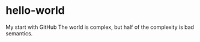 # hello-world
My start with GitHub
The world is complex, but half of the complexity is bad semantics. 
